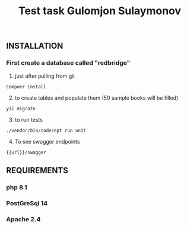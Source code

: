 <p align="center">
    <a href="https://github.com/yiisoft" target="_blank">
    </a>
    <h1 align="center">Test task Gulomjon Sulaymonov</h1>
    <br>
</p>

INSTALLATION
------------
<h3>First create a database called "redbridge" </h3>

1) just after pulling from git
~~~
Compoer install
~~~

2) to create tables and  populate them (50 sample books will be filled)
~~~
yii migrate
~~~

3) to run tests
~~~
./vendor/bin/codecept run unit
~~~

4) To see swagger endpoints
~~~
{{url}}/swagger
~~~


REQUIREMENTS
------------
<h3>php 8.1 </h3>
<h3>PostGreSql 14 </h3>
<h3>Apache 2.4</h3>


 



  
